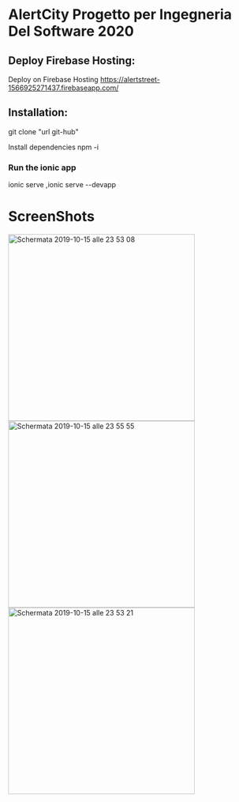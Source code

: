 # AlertCity   Progetto per Ingegneria Del Software 2020 

## Deploy Firebase Hosting:
Deploy on Firebase Hosting https://alertstreet-1566925271437.firebaseapp.com/

## Installation:
git clone "url git-hub"

Install dependencies npm -i


### Run the ionic app

 ionic serve ,ionic serve --devapp


# ScreenShots

<img width="378" alt="Schermata 2019-10-15 alle 23 53 08" src="https://user-images.githubusercontent.com/25299965/66873475-d47cbe80-efa8-11e9-8d83-ffe8080f6f3f.png">

<img width="378" alt="Schermata 2019-10-15 alle 23 55 55" src="https://user-images.githubusercontent.com/25299965/66873577-05f58a00-efa9-11e9-96b0-e7255e2378de.png">

<img width="378" alt="Schermata 2019-10-15 alle 23 53 21" src="https://user-images.githubusercontent.com/25299965/66873543-fa09c800-efa8-11e9-90a5-958e8a9a2d41.png">
